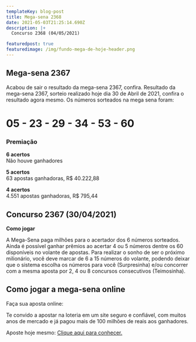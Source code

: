 ```yaml
---
templateKey: blog-post
title: Mega-sena 2368
date: 2021-05-03T21:25:14.690Z
description: |+
  Concurso 2368 (04/05/2021)

featuredpost: true
featuredimage: /img/fundo-mega-de-hoje-header.png
---
```

## Mega-sena 2367

Acabou de sair o resultado da mega-sena 2367, confira. Resultado da mega-sena 2367, sorteio realizado hoje dia 30 de Abril de 2021, confira o resultado agora mesmo. Os números sorteados na mega sena foram:

# 05 - 23 - 29 - 34 - 53 - 60

### Premiação

**6 acertos**\
Não houve ganhadores

**5 acertos**\
63 apostas ganhadoras, R$ 40.222,88

**4 acertos**\
4.551 apostas ganhadoras, R$ 795,44

## Concurso 2367 (30/04/2021)

**Como jogar**

A Mega-Sena paga milhões para o acertador dos 6 números sorteados. Ainda é possível ganhar prêmios ao acertar 4 ou 5 números dentre os 60 disponíveis no volante de apostas. Para realizar o sonho de ser o próximo milionário, você deve marcar de 6 a 15 números do volante, podendo deixar que o sistema escolha os números para você (Surpresinha) e/ou concorrer com a mesma aposta por 2, 4 ou 8 concursos consecutivos (Teimosinha).

## **Como jogar a mega-sena online**

Faça sua aposta online:

Te convido a apostar na loteria em um site seguro e confiável, com muitos anos de mercado e já pagou mais de 100 milhões de reais aos ganhadores.

Aposte hoje mesmo: [Clique aqui para conhecer.](http://bit.ly/aposte-online)
